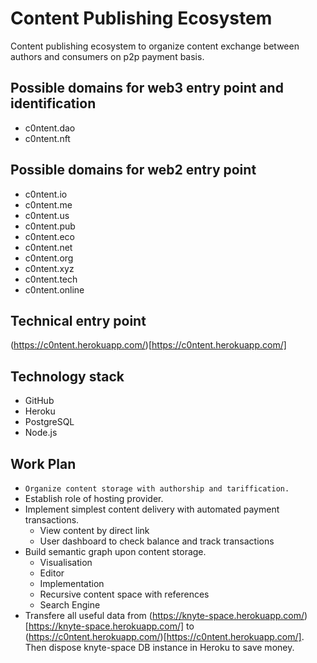 # Content Publishing Ecosystem

Content publishing ecosystem to organize content exchange between authors and consumers on p2p payment basis.

## Possible domains for web3 entry point and identification

* c0ntent.dao
* c0ntent.nft

## Possible domains for web2 entry point

* c0ntent.io
* c0ntent.me
* c0ntent.us
* c0ntent.pub
* c0ntent.eco
* c0ntent.net
* c0ntent.org
* c0ntent.xyz
* c0ntent.tech
* c0ntent.online

## Technical entry point

(https://c0ntent.herokuapp.com/)[https://c0ntent.herokuapp.com/]

## Technology stack

* GitHub
* Heroku
* PostgreSQL
* Node.js

## Work Plan

* `Organize content storage with authorship and tariffication.`
* Establish role of hosting provider.
* Implement simplest content delivery with automated payment transactions.
	* View content by direct link
	* User dashboard to check balance and track transactions
* Build semantic graph upon content storage.
	* Visualisation
	* Editor
	* Implementation
	* Recursive content space with references
	* Search Engine
* Transfere all useful data from (https://knyte-space.herokuapp.com/)[https://knyte-space.herokuapp.com/] to (https://c0ntent.herokuapp.com/)[https://c0ntent.herokuapp.com/]. Then dispose knyte-space DB instance in Heroku to save money.